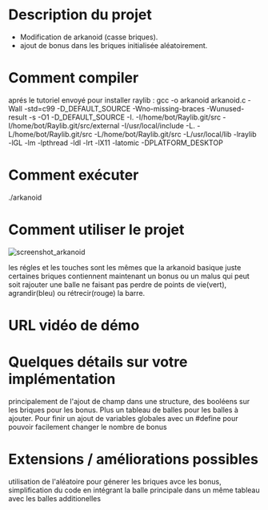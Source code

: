 # Description du projet
- Modification de arkanoid (casse briques).
- ajout de bonus dans les briques initialisée aléatoirement.
# Comment compiler
aprés le tutoriel envoyé pour installer raylib : 
gcc -o arkanoid arkanoid.c -Wall -std=c99 -D_DEFAULT_SOURCE -Wno-missing-braces -Wunused-result -s -O1 -D_DEFAULT_SOURCE -I. -I/home/bot/Raylib.git/src -I/home/bot/Raylib.git/src/external -I/usr/local/include -L. -L/home/bot/Raylib.git/src -L/home/bot/Raylib.git/src -L/usr/local/lib -lraylib -lGL -lm -lpthread -ldl -lrt -lX11 -latomic -DPLATFORM_DESKTOP

# Comment exécuter
./arkanoid

# Comment utiliser le projet

![screenshot_arkanoid](https://user-images.githubusercontent.com/111047280/201524847-117a46ae-adc3-473b-b0d4-0cbd8e0b31e9.png)

les régles et les touches sont les mêmes que la arkanoid basique juste certaines briques contiennent maintenant un bonus ou un malus qui peut soit rajouter une balle ne faisant pas perdre de points de vie(vert), agrandir(bleu) ou rétrecir(rouge) la barre.
# URL vidéo de démo
# Quelques détails sur votre implémentation
principalement de l'ajout de champ dans une structure, des booléens sur les briques pour les bonus. Plus un tableau de balles pour les balles à ajouter. Pour finir un ajout de variables globales avec un #define pour pouvoir facilement changer le nombre de bonus

# Extensions / améliorations possibles
utilisation de l'aléatoire pour génerer les briques avce les bonus, simplification du code en intégrant la balle principale dans un même tableau avec les balles additionelles
